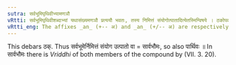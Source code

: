 ```yaml
---
sutra: सर्वभूमिपृथिवीभ्यामणञौ
vRtti: सर्वभूमिपृथिवीशब्दाभ्यां यथासंख्यमणञौ प्रत्ययौ भवतः, तस्य निमित्तं संयोगोत्पातादित्येतस्मिन्विषये । ठकोपवादौ ॥
vRtti_eng: The affixes _an_ (+-- अ) and _an_ (+/-- अ) are respectively added to the words _sarvabhumi_ and _prithivi_, in the above mentioned sense of "a connection or a portent for its purpose".
---
```

This debars ठक्. Thus सर्वभूमेर्निमित्तं संयोग उत्पातो वा = सार्वभौमः, so also पार्थिवः ॥ In सार्वभौमः there is _Vriddhi_ of both members of the compound by (VII. 3. 20).
